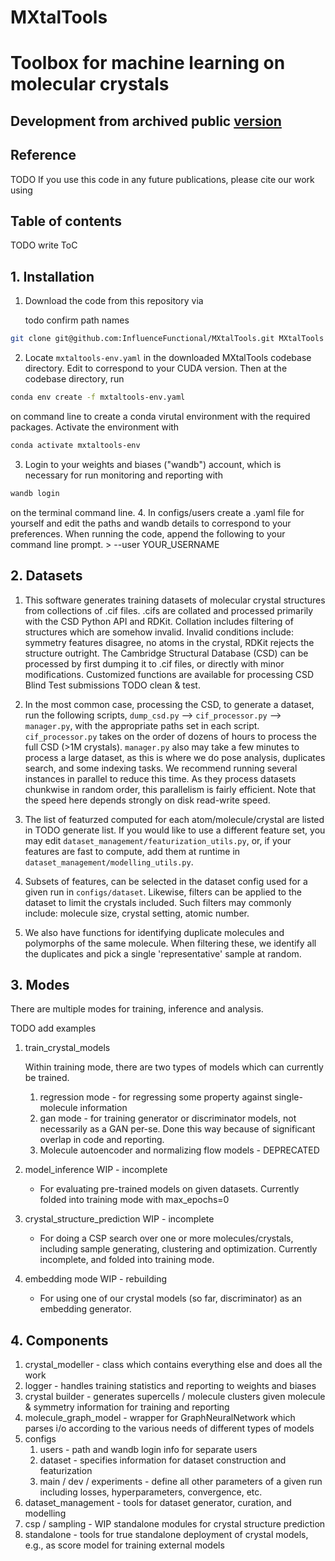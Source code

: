# MXtalTools

# Toolbox for machine learning on molecular crystals

## Development from archived public [version](https://github.com/InfluenceFunctional/mcrytools_Nov_2022)


## Reference
TODO If you use this code in any future publications, please cite our work using

## Table of contents 
TODO write ToC

## 1. Installation
1. Download the code from this repository via

    todo confirm path names
```bash
git clone git@github.com:InfluenceFunctional/MXtalTools.git MXtalTools
```

2. Locate `mxtaltools-env.yaml` in the downloaded MXtalTools codebase directory. Edit to correspond to your CUDA version. Then at the codebase directory, run
```bash
conda env create -f mxtaltools-env.yaml
```
   on command line to create a conda virutal environment with the required packages.
   Activate the environment with 
```bash
conda activate mxtaltools-env
```
3. Login to your weights and biases ("wandb") account, which is necessary for run monitoring and reporting with 
```bash
wandb login
```

   on the terminal command line.
4. In configs/users create a .yaml file for yourself and edit the paths and wandb details to correspond to your preferences.
When running the code, append the following to your command line prompt. 
    > --user YOUR_USERNAME


## 2. Datasets
1. This software generates training datasets of molecular crystal structures from collections of .cif files.
    .cifs are collated and processed primarily with the CSD Python API and RDKit.
    Collation includes filtering of structures which are somehow invalid. 
    Invalid conditions include: symmetry features disagree, no atoms in the crystal, RDKit rejects the structure outright. 
    The Cambridge Structural Database (CSD) can be processed by first dumping it to .cif files, or directly with minor modifications.
    Customized functions are available for processing CSD Blind Test submissions TODO clean & test.
    
2. In the most common case, processing the CSD, to generate a dataset, run the following scripts,
    `dump_csd.py` --> `cif_processor.py` --> `manager.py`,
    with the appropriate paths set in each script.
    `cif_processor.py` takes on the order of dozens of hours to process the full CSD (>1M crystals).
    `manager.py` also may take a few minutes to process a large dataset, as this is where we do pose analysis, 
    duplicates search, and some indexing tasks.
    We recommend running several instances in parallel to reduce this time.
    As they process datasets chunkwise in random order, this parallelism is fairly efficient.
    Note that the speed here depends strongly on disk read-write speed. 

3. The list of featurzed computed for each atom/molecule/crystal are listed in TODO generate list.
If you would like to use a different feature set, you may edit `dataset_management/featurization_utils.py`, 
or, if your features are fast to compute, add them at runtime in `dataset_management/modelling_utils.py`.

4. Subsets of features, can be selected in the dataset config used for a given run in `configs/dataset`. 
Likewise, filters can be applied to the dataset to limit the crystals included. 
Such filters may commonly include: molecule size, crystal setting, atomic number. 

5. We also have functions for identifying duplicate molecules and polymorphs of the same molecule. 
When filtering these, we identify all the duplicates and pick a single 'representative' sample at random.


## 3. Modes
There are multiple modes for training, inference and analysis. 

TODO add examples

1. train_crystal_models

    Within training mode, there are two types of models which can currently be trained. 
   1. regression mode - for regressing some property against single-molecule information
   2. gan mode - for training generator or discriminator models, not necessarily as a GAN per-se. 
   Done this way because of significant overlap in code and reporting. 
   3. Molecule autoencoder and normalizing flow models - DEPRECATED
2. model_inference WIP - incomplete
   - For evaluating pre-trained models on given datasets. Currently folded into training mode with max_epochs=0
3. crystal_structure_prediction WIP - incomplete
   - For doing a CSP search over one or more molecules/crystals, including sample generating, clustering and optimization. 
   Currently incomplete, and folded into training mode.
4. embedding mode WIP - rebuilding
   - For using one of our crystal models (so far, discriminator) as an embedding generator. 

## 4. Components

1. crystal_modeller - class which contains everything else and does all the work
2. logger - handles training statistics and reporting to weights and biases
3. crystal builder - generates supercells / molecule clusters given molecule & symmetry information for training and reporting
4. molecule_graph_model - wrapper for GraphNeuralNetwork which parses i/o according to the various needs of different types of models
5. configs
   1. users - path and wandb login info for separate users
   2. dataset - specifies information for dataset construction and featurization
   3. main / dev / experiments - define all other parameters of a given run including losses, hyperparameters, convergence, etc.
6. dataset_management - tools for dataset generator, curation, and modelling
7. csp / sampling - WIP standalone modules for crystal structure prediction
8. standalone - tools for true standalone deployment of crystal models, e.g., as score model for training external models